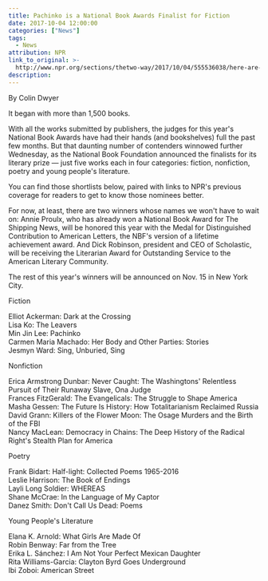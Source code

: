 ```yaml
---
title: Pachinko is a National Book Awards Finalist for Fiction
date: 2017-10-04 12:00:00
categories: ["News"]
tags:
  - News
attribution: NPR
link_to_original: >-
  http://www.npr.org/sections/thetwo-way/2017/10/04/555536038/here-are-the-finalists-for-the-2017-national-book-awards
description:
---
```



By Colin Dwyer

It began with more than 1,500 books.

With all the works submitted by publishers, the judges for this year's National Book Awards have had their hands (and bookshelves) full the past few months. But that daunting number of contenders winnowed further Wednesday, as the National Book Foundation announced the finalists for its literary prize — just five works each in four categories: fiction, nonfiction, poetry and young people's literature.

You can find those shortlists below, paired with links to NPR's previous coverage for readers to get to know those nominees better.

For now, at least, there are two winners whose names we won't have to wait on: Annie Proulx, who has already won a National Book Award for The Shipping News, will be honored this year with the Medal for Distinguished Contribution to American Letters, the NBF's version of a lifetime achievement award. And Dick Robinson, president and CEO of Scholastic, will be receiving the Literarian Award for Outstanding Service to the American Literary Community.

The rest of this year's winners will be announced on Nov. 15 in New York City.

Fiction

Elliot Ackerman: Dark at the Crossing<br>Lisa Ko: The Leavers<br>Min Jin Lee: Pachinko<br>Carmen Maria Machado: Her Body and Other Parties: Stories<br>Jesmyn Ward: Sing, Unburied, Sing

Nonfiction

Erica Armstrong Dunbar: Never Caught: The Washingtons' Relentless Pursuit of Their Runaway Slave, Ona Judge<br>Frances FitzGerald: The Evangelicals: The Struggle to Shape America<br>Masha Gessen: The Future Is History: How Totalitarianism Reclaimed Russia<br>David Grann: Killers of the Flower Moon: The Osage Murders and the Birth of the FBI<br>Nancy MacLean: Democracy in Chains: The Deep History of the Radical Right's Stealth Plan for America

Poetry

Frank Bidart: Half-light: Collected Poems 1965-2016<br>Leslie Harrison: The Book of Endings<br>Layli Long Soldier: WHEREAS<br>Shane McCrae: In the Language of My Captor<br>Danez Smith: Don't Call Us Dead: Poems

Young People's Literature

Elana K. Arnold: What Girls Are Made Of<br>Robin Benway: Far from the Tree<br>Erika L. Sánchez: I Am Not Your Perfect Mexican Daughter<br>Rita Williams-Garcia: Clayton Byrd Goes Underground<br>Ibi Zoboi: American Street